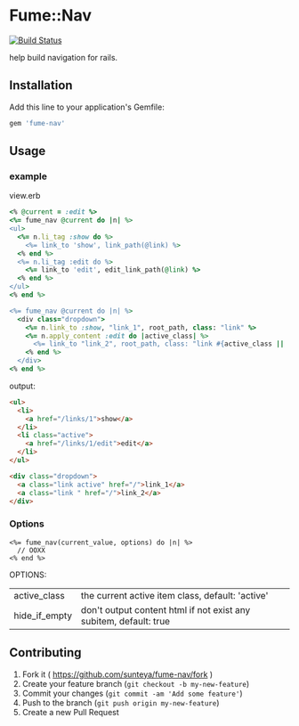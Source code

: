 # Fume::Nav

[![Build Status](https://travis-ci.org/sunteya/fume-nav.svg?branch=master)](https://travis-ci.org/sunteya/fume-nav)

help build navigation for rails.

## Installation

Add this line to your application's Gemfile:

```ruby
gem 'fume-nav'
```


## Usage

### example

view.erb

```rb
<% @current = :edit %>
<%= fume_nav @current do |n| %>
<ul>
  <%= n.li_tag :show do %>
    <%= link_to 'show', link_path(@link) %>
  <% end %>
  <%= n.li_tag :edit do %>
    <%= link_to 'edit', edit_link_path(@link) %>
  <% end %>
</ul>
<% end %>

<%= fume_nav @current do |n| %>
  <div class="dropdown">
    <%= n.link_to :show, "link_1", root_path, class: "link" %>
    <%= n.apply_content :edit do |active_class| %>
      <%= link_to "link_2", root_path, class: "link #{active_class || 'default'}" %>
    <% end %>
  </div>
<% end %>
```

output:

```html
<ul>
  <li>
    <a href="/links/1">show</a>
  </li>
  <li class="active">
    <a href="/links/1/edit">edit</a>
  </li>
</ul>

<div class="dropdown">
  <a class="link active" href="/">link_1</a>
  <a class="link " href="/">link_2</a>
</div>
```

### Options

```erb
<%= fume_nav(current_value, options) do |n| %>
  // OOXX
<% end %>
```

OPTIONS:
<table>
  <tr>
    <td>active_class</td><td>the current active item class, default: 'active'</td>
  </tr>
  <tr>
    <td>hide_if_empty</td><td>don't output content html if not exist any subitem, default: true</td>
  </tr>
</table>


## Contributing

1. Fork it ( https://github.com/sunteya/fume-nav/fork )
2. Create your feature branch (`git checkout -b my-new-feature`)
3. Commit your changes (`git commit -am 'Add some feature'`)
4. Push to the branch (`git push origin my-new-feature`)
5. Create a new Pull Request
